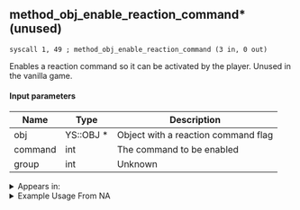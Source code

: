 ## method_obj_enable_reaction_command* (unused)

`syscall 1, 49 ; method_obj_enable_reaction_command (3 in, 0 out)`

Enables a reaction command so it can be activated by the player. Unused in the vanilla game.

#### Input parameters
| Name | Type | Description
|------|------|------------
| obj   | YS::OBJ *   | Object with a reaction command flag
| command   | int   | The command to be enabled
| group   | int   | Unknown




<details>
	<summary>Appears in:</summary>

</details>

<details>
	<summary>Example Usage From NA</summary>

</details>

